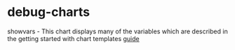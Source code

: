 # debug-charts

showvars - This chart displays many of the variables which are described in the getting started with chart templates [guide](https://helm.sh/docs/chart_template_guide/getting_started/)
